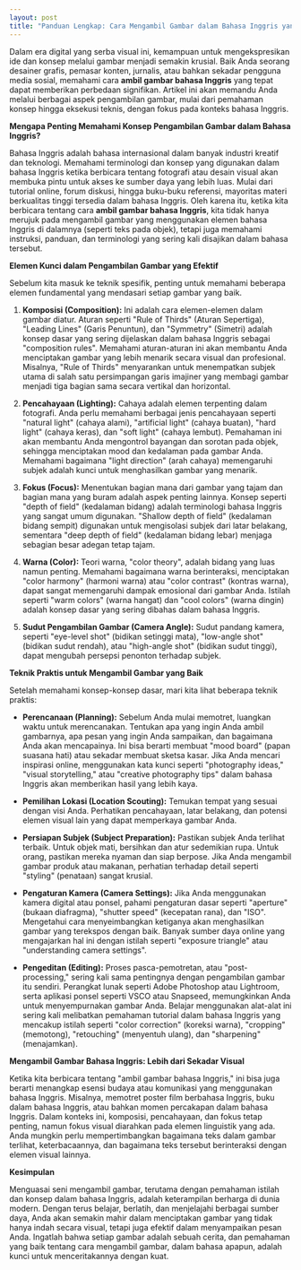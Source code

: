 ```yaml
---
layout: post
title: "Panduan Lengkap: Cara Mengambil Gambar dalam Bahasa Inggris yang Efektif"
---
```


Dalam era digital yang serba visual ini, kemampuan untuk mengekspresikan ide dan konsep melalui gambar menjadi semakin krusial. Baik Anda seorang desainer grafis, pemasar konten, jurnalis, atau bahkan sekadar pengguna media sosial, memahami cara **ambil gambar bahasa Inggris** yang tepat dapat memberikan perbedaan signifikan. Artikel ini akan memandu Anda melalui berbagai aspek pengambilan gambar, mulai dari pemahaman konsep hingga eksekusi teknis, dengan fokus pada konteks bahasa Inggris.

**Mengapa Penting Memahami Konsep Pengambilan Gambar dalam Bahasa Inggris?**

Bahasa Inggris adalah bahasa internasional dalam banyak industri kreatif dan teknologi. Memahami terminologi dan konsep yang digunakan dalam bahasa Inggris ketika berbicara tentang fotografi atau desain visual akan membuka pintu untuk akses ke sumber daya yang lebih luas. Mulai dari tutorial online, forum diskusi, hingga buku-buku referensi, mayoritas materi berkualitas tinggi tersedia dalam bahasa Inggris. Oleh karena itu, ketika kita berbicara tentang cara **ambil gambar bahasa Inggris**, kita tidak hanya merujuk pada mengambil gambar yang menggunakan elemen bahasa Inggris di dalamnya (seperti teks pada objek), tetapi juga memahami instruksi, panduan, dan terminologi yang sering kali disajikan dalam bahasa tersebut.

**Elemen Kunci dalam Pengambilan Gambar yang Efektif**

Sebelum kita masuk ke teknik spesifik, penting untuk memahami beberapa elemen fundamental yang mendasari setiap gambar yang baik.

1.  **Komposisi (Composition):** Ini adalah cara elemen-elemen dalam gambar diatur. Aturan seperti "Rule of Thirds" (Aturan Sepertiga), "Leading Lines" (Garis Penuntun), dan "Symmetry" (Simetri) adalah konsep dasar yang sering dijelaskan dalam bahasa Inggris sebagai "composition rules". Memahami aturan-aturan ini akan membantu Anda menciptakan gambar yang lebih menarik secara visual dan profesional. Misalnya, "Rule of Thirds" menyarankan untuk menempatkan subjek utama di salah satu persimpangan garis imajiner yang membagi gambar menjadi tiga bagian sama secara vertikal dan horizontal.

2.  **Pencahayaan (Lighting):** Cahaya adalah elemen terpenting dalam fotografi. Anda perlu memahami berbagai jenis pencahayaan seperti "natural light" (cahaya alami), "artificial light" (cahaya buatan), "hard light" (cahaya keras), dan "soft light" (cahaya lembut). Pemahaman ini akan membantu Anda mengontrol bayangan dan sorotan pada objek, sehingga menciptakan mood dan kedalaman pada gambar Anda. Memahami bagaimana "light direction" (arah cahaya) memengaruhi subjek adalah kunci untuk menghasilkan gambar yang menarik.

3.  **Fokus (Focus):** Menentukan bagian mana dari gambar yang tajam dan bagian mana yang buram adalah aspek penting lainnya. Konsep seperti "depth of field" (kedalaman bidang) adalah terminologi bahasa Inggris yang sangat umum digunakan. "Shallow depth of field" (kedalaman bidang sempit) digunakan untuk mengisolasi subjek dari latar belakang, sementara "deep depth of field" (kedalaman bidang lebar) menjaga sebagian besar adegan tetap tajam.

4.  **Warna (Color):** Teori warna, "color theory", adalah bidang yang luas namun penting. Memahami bagaimana warna berinteraksi, menciptakan "color harmony" (harmoni warna) atau "color contrast" (kontras warna), dapat sangat memengaruhi dampak emosional dari gambar Anda. Istilah seperti "warm colors" (warna hangat) dan "cool colors" (warna dingin) adalah konsep dasar yang sering dibahas dalam bahasa Inggris.

5.  **Sudut Pengambilan Gambar (Camera Angle):** Sudut pandang kamera, seperti "eye-level shot" (bidikan setinggi mata), "low-angle shot" (bidikan sudut rendah), atau "high-angle shot" (bidikan sudut tinggi), dapat mengubah persepsi penonton terhadap subjek.

**Teknik Praktis untuk Mengambil Gambar yang Baik**

Setelah memahami konsep-konsep dasar, mari kita lihat beberapa teknik praktis:

*   **Perencanaan (Planning):** Sebelum Anda mulai memotret, luangkan waktu untuk merencanakan. Tentukan apa yang ingin Anda ambil gambarnya, apa pesan yang ingin Anda sampaikan, dan bagaimana Anda akan mencapainya. Ini bisa berarti membuat "mood board" (papan suasana hati) atau sekadar membuat sketsa kasar. Jika Anda mencari inspirasi online, menggunakan kata kunci seperti "photography ideas," "visual storytelling," atau "creative photography tips" dalam bahasa Inggris akan memberikan hasil yang lebih kaya.

*   **Pemilihan Lokasi (Location Scouting):** Temukan tempat yang sesuai dengan visi Anda. Perhatikan pencahayaan, latar belakang, dan potensi elemen visual lain yang dapat memperkaya gambar Anda.

*   **Persiapan Subjek (Subject Preparation):** Pastikan subjek Anda terlihat terbaik. Untuk objek mati, bersihkan dan atur sedemikian rupa. Untuk orang, pastikan mereka nyaman dan siap berpose. Jika Anda mengambil gambar produk atau makanan, perhatian terhadap detail seperti "styling" (penataan) sangat krusial.

*   **Pengaturan Kamera (Camera Settings):** Jika Anda menggunakan kamera digital atau ponsel, pahami pengaturan dasar seperti "aperture" (bukaan diafragma), "shutter speed" (kecepatan rana), dan "ISO". Mengetahui cara menyeimbangkan ketiganya akan menghasilkan gambar yang terekspos dengan baik. Banyak sumber daya online yang mengajarkan hal ini dengan istilah seperti "exposure triangle" atau "understanding camera settings".

*   **Pengeditan (Editing):** Proses pasca-pemotretan, atau "post-processing," sering kali sama pentingnya dengan pengambilan gambar itu sendiri. Perangkat lunak seperti Adobe Photoshop atau Lightroom, serta aplikasi ponsel seperti VSCO atau Snapseed, memungkinkan Anda untuk menyempurnakan gambar Anda. Belajar menggunakan alat-alat ini sering kali melibatkan pemahaman tutorial dalam bahasa Inggris yang mencakup istilah seperti "color correction" (koreksi warna), "cropping" (memotong), "retouching" (menyentuh ulang), dan "sharpening" (menajamkan).

**Mengambil Gambar Bahasa Inggris: Lebih dari Sekadar Visual**

Ketika kita berbicara tentang "ambil gambar bahasa Inggris," ini bisa juga berarti menangkap esensi budaya atau komunikasi yang menggunakan bahasa Inggris. Misalnya, memotret poster film berbahasa Inggris, buku dalam bahasa Inggris, atau bahkan momen percakapan dalam bahasa Inggris. Dalam konteks ini, komposisi, pencahayaan, dan fokus tetap penting, namun fokus visual diarahkan pada elemen linguistik yang ada. Anda mungkin perlu mempertimbangkan bagaimana teks dalam gambar terlihat, keterbacaannya, dan bagaimana teks tersebut berinteraksi dengan elemen visual lainnya.

**Kesimpulan**

Menguasai seni mengambil gambar, terutama dengan pemahaman istilah dan konsep dalam bahasa Inggris, adalah keterampilan berharga di dunia modern. Dengan terus belajar, berlatih, dan menjelajahi berbagai sumber daya, Anda akan semakin mahir dalam menciptakan gambar yang tidak hanya indah secara visual, tetapi juga efektif dalam menyampaikan pesan Anda. Ingatlah bahwa setiap gambar adalah sebuah cerita, dan pemahaman yang baik tentang cara mengambil gambar, dalam bahasa apapun, adalah kunci untuk menceritakannya dengan kuat.
